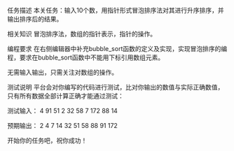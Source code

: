 任务描述
本关任务：输入10个数，用指针形式冒泡排序法对其进行升序排序，并输出排序后的结果。

相关知识
冒泡排序法，数组的指针表示，指针的操作。

编程要求
在右侧编辑器中补充bubble_sort函数的定义及实现，实现冒泡排序的编程，要求在bubble_sort函数中不能用下标引用数组元素。

无需输入输出，只需关注对数组的操作。

测试说明
平台会对你编写的代码进行测试，比对你输出的数值与实际正确数值，只有所有数据全部计算正确才能通过测试：

测试输入：
4 91 51 2 32 58 7 172 88 14

预期输出：
2 4 7 14 32 51 58 88 91 172

开始你的任务吧，祝你成功！